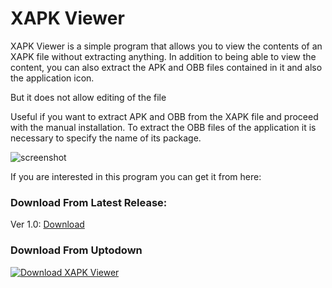 # XAPK Viewer

XAPK Viewer is a simple program that allows you to view the contents of an XAPK file without extracting anything.
In addition to being able to view the content, you can also extract the APK and OBB files contained in it and also the application icon.

But it does not allow editing of the file

Useful if you want to extract APK and OBB from the XAPK file and proceed with the manual installation.
To extract the OBB files of the application it is necessary to specify the name of its package.

![screenshot](https://github.com/Sorecchione07435/XAPKViewer/assets/111366201/50dd8214-276e-4031-8c5a-a66e8c10c03a)

If you are interested in this program you can get it from here:
                
### Download From Latest Release:
Ver 1.0:
[Download](https://github.com/Sorecchione07435/XAPKViewer/releases/download/xapk/XAPK.Viewer.exe)

### Download From Uptodown
<a href='https://xapk-viewer.en.uptodown.com/windows' title='Download XAPK Viewer' >
                <img src='https://stc.utdstc.com/img/mediakit/download-gio-big.png' alt='Download XAPK Viewer'>
                </a>

